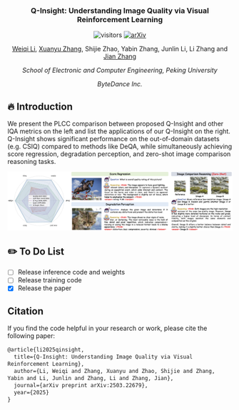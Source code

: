 <div align="center">
<h3>

Q-Insight: Understanding Image Quality via Visual Reinforcement Learning
</h3>

![visitors](https://visitor-badge.laobi.icu/badge?page_id=lwq20020127.Q-Insight)
[![arXiv](https://img.shields.io/badge/arXiv-2503.22679-b31b1b.svg)](https://arxiv.org/pdf/2503.22679)

[Weiqi Li](https://scholar.google.com/citations?user=SIkQdEsAAAAJ), [Xuanyu Zhang](https://scholar.google.com/citations?user=Sq2q-E8AAAAJ&hl=en), Shijie Zhao, Yabin Zhang, Junlin Li, Li Zhang and [Jian Zhang](https://jianzhang.tech/)

*School of Electronic and Computer Engineering, Peking University*

*ByteDance Inc.*
</div>

## 🔥 Introduction
We present the PLCC comparison between proposed Q-Insight and other IQA metrics on the left and list the applications of our Q-Insight on the right. Q-Insight shows significant performance on the out-of-domain datasets (e.g. CSIQ) compared to methods like DeQA, while simultaneously achieving score regression, degradation perception, and zero-shot image comparison reasoning tasks.
<p align="center">
  <img src="assets/teaser.png">
</p>

## ✏️ To Do List
- [ ] Release inference code and weights
- [ ] Release training code
- [x] Release the paper

## Citation
If you find the code helpful in your research or work, please cite the following paper:
```
@article{li2025qinsight,
  title={Q-Insight: Understanding Image Quality via Visual Reinforcement Learning},
  author={Li, Weiqi and Zhang, Xuanyu and Zhao, Shijie and Zhang, Yabin and Li, Junlin and Zhang, Li and Zhang, Jian},
  journal={arXiv preprint arXiv:2503.22679},
  year={2025}
}
```
